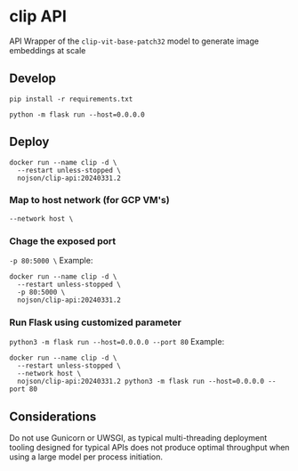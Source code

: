 # clip API

API Wrapper of the `clip-vit-base-patch32` model to generate image embeddings at scale

## Develop
```
pip install -r requirements.txt

python -m flask run --host=0.0.0.0
```
## Deploy
```
docker run --name clip -d \
  --restart unless-stopped \
  nojson/clip-api:20240331.2
```
### Map to host network (for GCP VM's)
`--network host \`

### Chage the exposed port
`-p 80:5000 \`
Example:
```
docker run --name clip -d \
  --restart unless-stopped \
  -p 80:5000 \
  nojson/clip-api:20240331.2
```

### Run Flask using customized parameter
`python3 -m flask run --host=0.0.0.0 --port 80`
Example:
```
docker run --name clip -d \
  --restart unless-stopped \
  --network host \
  nojson/clip-api:20240331.2 python3 -m flask run --host=0.0.0.0 --port 80
```

## Considerations
Do not use Gunicorn or UWSGI, as typical multi-threading deployment tooling designed for typical APIs does not produce optimal throughput when using a large model per process initiation.
